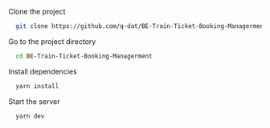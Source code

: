 Clone the project

```bash
  git clone https://github.com/q-dat/BE-Train-Ticket-Booking-Managerment.git
```

Go to the project directory

```bash
  cd BE-Train-Ticket-Booking-Managerment
```

Install dependencies

```bash
  yarn install
```

Start the server

```bash
  yarn dev
```

